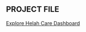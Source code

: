 ## PROJECT FILE
[Explore Helah Care Dashboard](https://github.com/Archana-04-cmyk/Archana-A-C/blob/main/Health%20Care%20Dashboard%20Development.pbix)
